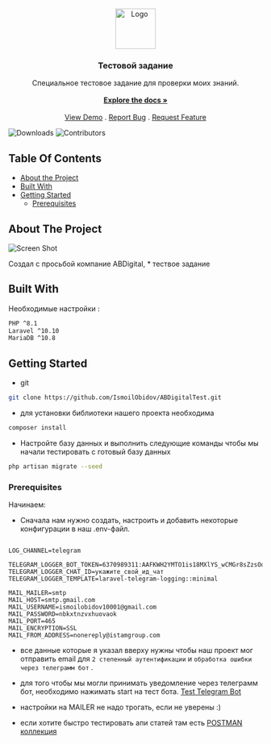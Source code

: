<br/>
<p align="center">
  <a href="https://github.com/IsmoilObidov/ABDigitalTest">
    <img src="https://www.kindpng.com/picc/m/715-7151551_vector-checklist-png-hd-image-list-checking-icon.png" alt="Logo" width="80" height="80">
  </a>

  <h3 align="center">Тестовой задание</h3>

  <p align="center">
    Специальное тестовое задание для проверки моих знаний.
    <br/>
    <br/>
    <a href="https://github.com/IsmoilObidov/ABDigitalTest"><strong>Explore the docs »</strong></a>
    <br/>
    <br/>
    <a href="https://github.com/IsmoilObidov/ABDigitalTest">View Demo</a>
    .
    <a href="https://github.com/IsmoilObidov/ABDigitalTest/issues">Report Bug</a>
    .
    <a href="https://github.com/IsmoilObidov/ABDigitalTest/issues">Request Feature</a>
  </p>
</p>

![Downloads](https://img.shields.io/github/downloads/IsmoilObidov/ABDigitalTest/total) ![Contributors](https://img.shields.io/github/contributors/IsmoilObidov/ABDigitalTest?color=dark-green) 

## Table Of Contents

* [About the Project](#about-the-project)
* [Built With](#built-with)
* [Getting Started](#getting-started)
  * [Prerequisites](#prerequisites)

## About The Project

![Screen Shot](https://avatars.mds.yandex.net/i?id=dc8b7cd32f8c024985674d94342d691eb88547cb-10683820-images-thumbs&n=13)

Создал с просьбой компание ABDigital, * тествое задание

## Built With

Необходимые настройки :
```sh
PHP ^8.1
Laravel ^10.10
MariaDB ^10.8
```

## Getting Started

* git 

```sh
git clone https://github.com/IsmoilObidov/ABDigitalTest.git
```

* для установки библиотеки нашего проекта необходима 
```sh
composer install
```

* Настройте базу данных и выполнить следующие команды чтобы мы начали тестировать с готовый базу данных

```sh
php artisan migrate --seed
```


### Prerequisites

Начинаем:

* Сначала нам нужно создать, настроить и добавить некоторые конфигурации в наш .env-файл.

```JS

LOG_CHANNEL=telegram

TELEGRAM_LOGGER_BOT_TOKEN=6370989311:AAFKWH2YMTO1is18MXlYS_wCMGr8sZzsOos
TELEGRAM_LOGGER_CHAT_ID=укажите_свой_ид_чат 
TELEGRAM_LOGGER_TEMPLATE=laravel-telegram-logging::minimal

MAIL_MAILER=smtp
MAIL_HOST=smtp.gmail.com
MAIL_USERNAME=ismoilobidov10001@gmail.com
MAIL_PASSWORD=nbkxtnzvxhuovaok
MAIL_PORT=465
MAIL_ENCRYPTION=SSL
MAIL_FROM_ADDRESS=nonereply@istamgroup.com
```

* все данные которые я указал вверху нужны чтобы наш проект мог отправить email для `2 степенный аутентификации` и  `обработка ошибки через телеграмм бот` .

* для того чтобы мы могли принимать уведомление через телеграмм бот, необходимо нажимать start на тест бота. 
[Test Telegram Bot](https://t.me/ExceptionHandlerABDbot)

* настройки на MAILER не надо трогать, если не уверены :)

* если хотите быстро тестировать апи статей там есть [POSTMAN коллекция](https://github.com/IsmoilObidov/ABDigitalTest/blob/main/postman_test.postman_collection.json)
